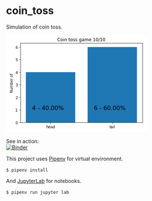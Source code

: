 # coin_toss

Simulation of coin toss.

![40% 60% coin toss](img/40_60.png)

See in action:  
[![Binder](https://mybinder.org/badge.svg)](https://mybinder.org/v2/gh/sasa-buklijas/coin_toss/master?filepath=coin_toss.ipynb)

This project uses [Pipenv](https://docs.pipenv.org/) for virtual environment.  
  
    $ pipenv install

And [JupyterLab](http://jupyterlab.readthedocs.io/en/stable/) for notebooks.  

    $ pipenv run jupyter lab

